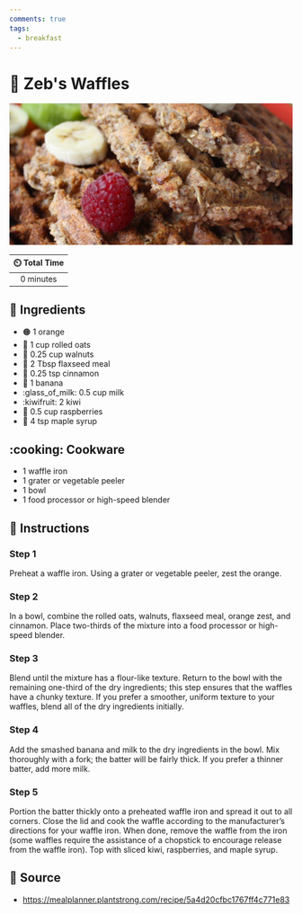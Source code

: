 ```yaml
---
comments: true
tags:
  - breakfast
---
```

# :waffle: Zeb's Waffles

![Zeb's Waffles](../assets/images/zeb's-waffles.png)

| :timer_clock: Total Time |
|:-----------------------: |
| 0 minutes |

## :salt: Ingredients

- :orange_circle: 1 orange
- :ear_of_rice: 1 cup rolled oats
- :chestnut: 0.25 cup walnuts
- :ear_of_rice: 2 Tbsp flaxseed meal
- :custard: 0.25 tsp cinnamon
- :banana: 1 banana
- :glass_of_milk: 0.5 cup milk
- :kiwifruit: 2 kiwi
- :strawberry: 0.5 cup raspberries
- :maple_leaf: 4 tsp maple syrup

## :cooking: Cookware

- 1 waffle iron
- 1 grater or vegetable peeler
- 1 bowl
- 1 food processor or high-speed blender

## :pencil: Instructions

### Step 1

Preheat a waffle iron. Using a grater or vegetable peeler, zest the orange.

### Step 2

In a bowl, combine the rolled oats, walnuts, flaxseed meal, orange zest, and cinnamon. Place two-thirds of the mixture
into a food processor or high-speed blender.

### Step 3

Blend until the mixture has a flour-like texture. Return to the bowl with the remaining one-third of the dry
ingredients; this step ensures that the waffles have a chunky texture. If you prefer a smoother, uniform texture to your
waffles, blend all of the dry ingredients initially.

### Step 4

Add the smashed banana and milk to the dry ingredients in the bowl. Mix thoroughly with a fork; the batter will be
fairly thick. If you prefer a thinner batter, add more milk.

### Step 5

Portion the batter thickly onto a preheated waffle iron and spread it out to all corners. Close the lid and cook the
waffle according to the manufacturer’s directions for your waffle iron. When done, remove the waffle from the iron
(some waffles require the assistance of a chopstick to encourage release from the waffle iron). Top with sliced kiwi,
raspberries, and maple syrup.

## :link: Source

- <https://mealplanner.plantstrong.com/recipe/5a4d20cfbc1767ff4c771e83>
